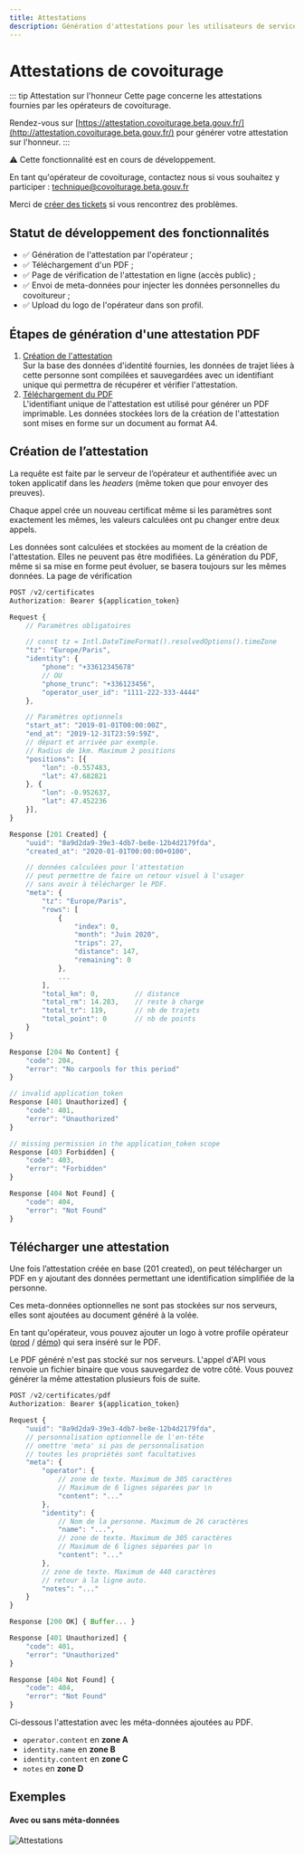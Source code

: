 ```yaml
---
title: Attestations
description: Génération d'attestations pour les utilisateurs de services de covoiturage
---
```


# Attestations de covoiturage

::: tip Attestation sur l'honneur
Cette page concerne les attestations fournies par les opérateurs de covoiturage.

Rendez-vous sur [https://attestation.covoiturage.beta.gouv.fr/](http://attestation.covoiturage.beta.gouv.fr/) pour générer votre attestation sur l'honneur.
:::

:warning: Cette fonctionnalité est en cours de développement.

En tant qu'opérateur de covoiturage, contactez nous si vous souhaitez y participer : [technique@covoiturage.beta.gouv.fr](mailto:technique@covoiturage.beta.gouv.fr)

Merci de [créer des tickets](https://github.com/betagouv/preuve-covoiturage/issues/new?template=certificate.md&labels=ATTESTATION&assignees=jonathanfallon) si vous rencontrez des problèmes.

## Statut de développement des fonctionnalités

- :white_check_mark: Génération de l'attestation par l'opérateur ;
- :white_check_mark: Téléchargement d'un PDF ;
- :white_check_mark: Page de vérification de l'attestation en ligne \(accès public\) ;
- :white_check_mark: Envoi de meta-données pour injecter les données personnelles du covoitureur ;
- :white_check_mark: Upload du logo de l'opérateur dans son profil.

## Étapes de génération d'une attestation PDF

1. [Création de l'attestation](#creation-de-l-attestation)  
   Sur la base des données d'identité fournies, les données de trajet liées à cette personne sont compilées et sauvegardées avec un identifiant unique qui permettra de récupérer et vérifier l'attestation.
2. [Téléchargement du PDF](#telecharger-une-attestation)  
   L'identifiant unique de l'attestation est utilisé pour générer un PDF imprimable. Les données stockées lors de la création de l'attestation sont mises en forme sur un document au format A4.

## **Création de l’attestation**

La requête est faite par le serveur de l’opérateur et authentifiée avec un token applicatif dans les _headers_ \(même token que pour envoyer des preuves\).

Chaque appel crée un nouveau certificat même si les paramètres sont exactement les mêmes, les valeurs calculées ont pu changer entre deux appels.

Les données sont calculées et stockées au moment de la création de l'attestation. Elles ne peuvent pas être modifiées. La génération du PDF, même si sa mise en forme peut évoluer, se basera toujours sur les mêmes données. La page de vérification

```javascript
POST /v2/certificates
Authorization: Bearer ${application_token}

Request {
    // Paramètres obligatoires

    // const tz = Intl.DateTimeFormat().resolvedOptions().timeZone
    "tz": "Europe/Paris",
    "identity": {
        "phone": "+33612345678"
        // OU
        "phone_trunc": "+336123456",
        "operator_user_id": "1111-222-333-4444"
    },

    // Paramètres optionnels
    "start_at": "2019-01-01T00:00:00Z",
    "end_at": "2019-12-31T23:59:59Z",
    // départ et arrivée par exemple.
    // Radius de 1km. Maximum 2 positions
    "positions": [{
        "lon": -0.557483,
        "lat": 47.682821
    }, {
        "lon": -0.952637,
        "lat": 47.452236
    }],
}

Response [201 Created] {
    "uuid": "8a9d2da9-39e3-4db7-be8e-12b4d2179fda",
    "created_at": "2020-01-01T00:00:00+0100",

    // données calculées pour l'attestation
    // peut permettre de faire un retour visuel à l'usager
    // sans avoir à télécharger le PDF.
    "meta": {
        "tz": "Europe/Paris",
        "rows": [
            {
                "index": 0,
                "month": "Juin 2020",
                "trips": 27,
                "distance": 147,
                "remaining": 0
            },
            ...
        ],
        "total_km": 0,         // distance
        "total_rm": 14.283,    // reste à charge
        "total_tr": 119,       // nb de trajets
        "total_point": 0       // nb de points
    }
}

Response [204 No Content] {
    "code": 204,
    "error": "No carpools for this period"
}

// invalid application_token
Response [401 Unauthorized] {
    "code": 401,
    "error": "Unauthorized"
}

// missing permission in the application_token scope
Response [403 Forbidden] {
    "code": 403,
    "error": "Forbidden"
}

Response [404 Not Found] {
    "code": 404,
    "error": "Not Found"
}
```

## Télécharger une attestation

Une fois l’attestation créée en base \(201 created\), on peut télécharger un PDF en y ajoutant des données permettant une identification simplifiée de la personne.

Ces meta-données optionnelles ne sont pas stockées sur nos serveurs, elles sont ajoutées au document généré à la volée.

En tant qu'opérateur, vous pouvez ajouter un logo à votre profile opérateur ([prod](https://app.covoiturage.beta.gouv.fr/admin/operator) / [démo](https://app.demo.covoiturage.beta.gouv.fr/admin/operator)) qui sera inséré sur le PDF.

Le PDF généré n'est pas stocké sur nos serveurs. L'appel d'API vous renvoie un fichier binaire que vous sauvegardez de votre côté. Vous pouvez générer la même attestation plusieurs fois de suite.

```javascript
POST /v2/certificates/pdf
Authorization: Bearer ${application_token}

Request {
    "uuid": "8a9d2da9-39e3-4db7-be8e-12b4d2179fda",
    // personnalisation optionnelle de l'en-tête
    // omettre 'meta' si pas de personnalisation
    // toutes les propriétés sont facultatives
    "meta": {
        "operator": {
            // zone de texte. Maximum de 305 caractères
            // Maximum de 6 lignes séparées par \n
            "content": "..."
        },
        "identity": {
            // Nom de la personne. Maximum de 26 caractères
            "name": "...",
            // zone de texte. Maximum de 305 caractères
            // Maximum de 6 lignes séparées par \n
            "content": "..."
        },
        // zone de texte. Maximum de 440 caractères
        // retour à la ligne auto.
        "notes": "..."
    }
}

Response [200 OK] { Buffer... }

Response [401 Unauthorized] {
    "code": 401,
    "error": "Unauthorized"
}

Response [404 Not Found] {
    "code": 404,
    "error": "Not Found"
}
```

Ci-dessous l'attestation avec les méta-données ajoutées au PDF.

- `operator.content` en **zone A**
- `identity.name` en **zone B**
- `identity.content` en **zone C**
- `notes` en **zone D**

## Exemples

#### Avec ou sans méta-données

![Attestations](/attestations.png)
